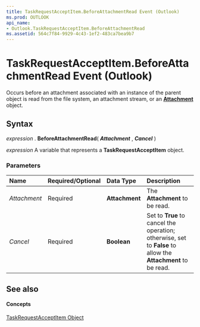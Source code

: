 ```yaml
---
title: TaskRequestAcceptItem.BeforeAttachmentRead Event (Outlook)
ms.prod: OUTLOOK
api_name:
- Outlook.TaskRequestAcceptItem.BeforeAttachmentRead
ms.assetid: 564c7f84-9929-4c43-1ef2-483ca7bea9b7
---
```



# TaskRequestAcceptItem.BeforeAttachmentRead Event (Outlook)

Occurs before an attachment associated with an instance of the parent object is read from the file system, an attachment stream, or an  **[Attachment](attachment-object-outlook.md)** object.


## Syntax

 _expression_ . **BeforeAttachmentRead**( **_Attachment_** , **_Cancel_** )

 _expression_ A variable that represents a **TaskRequestAcceptItem** object.


### Parameters



|**Name**|**Required/Optional**|**Data Type**|**Description**|
|:-----|:-----|:-----|:-----|
| _Attachment_|Required| **Attachment**|The  **Attachment** to be read.|
| _Cancel_|Required| **Boolean**|Set to  **True** to cancel the operation; otherwise, set to **False** to allow the **Attachment** to be read.|

## See also


#### Concepts


[TaskRequestAcceptItem Object](taskrequestacceptitem-object-outlook.md)

